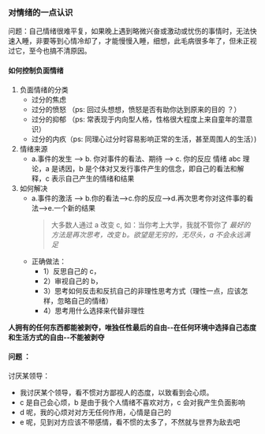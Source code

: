 ### 对情绪的一点认识

问题：自己情绪很难平复，如果晚上遇到略微兴奋或激动或忧伤的事情时，无法快速入睡，非要等到心情冷却了，才能慢慢入睡，细想，此毛病很多年了，但未正视过它，至今也搞不清原因。

#### 如何控制负面情绪

1. 负面情绪的分类
   - 过分的焦虑
   - 过分的愤怒 （ps: 回过头想想，愤怒是否有助你达到原来的目的 ？）
   - 过分的抑郁 （ps: 常表现于内向型人格，性格很大程度上来自童年的潜意识）
   - 过分的内疚（ps: 同理心过分时容易影响正常的生活，甚至周围人的生活）)
2. 情绪来源
   - a.事件的发生 --> b. 你对事件的看法、期待 --> c. 你的反应
     情绪 abc 理论，a 是诱因，b 是个体对又发行事件产生的信念，即自己的看法和解释，c 表示自己产生的情绪和结果
3. 如何解决
   + a.事件的激活 --> b.你的看法-->c.你的反应-->d.再次思考你对这件事的看法-->e.一个新的结果
     > 大多数人通过 a 改变 c, 如：当你考上大学，我就不管你了
     > _最好的方法是再次思考，改变 b。欲望是无穷的，无尽头，a 不会永远满足_
   + 正确做法：
     - 1）反思自己的 c，
     - 2）审视自己的 b，
     - 3）思考如何反击和反抗自己的非理性思考方式（理性一点，应该怎样，忽略自己的情绪）
     - 4）思考用什么选择来代替非理性

**人拥有的任何东西都能被剥夺，唯独任性最后的自由--在任何环境中选择自己态度和生活方式的自由--不能被剥夺**

#### 问题 ：

讨厌某领导：

- 我讨厌某个领导，看不惯对方鄙视人的态度，以致看到会心烦。
- c 是自己会心烦，b 是由于我个人情绪不喜欢对方，c 会对我产生负面影响
- d 呢，我的心烦对对方无任何作用，心情是自己的
- e 呢，见到对方应该不带感情，看不惯的太多了，不然就与世界为敌去吧
